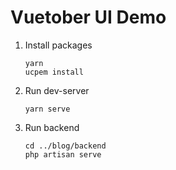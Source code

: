 # Vuetober UI Demo

1. Install packages
   ```
   yarn
   ucpem install
   ```
2. Run dev-server
   ```
   yarn serve
   ```
3. Run backend
   ```
   cd ../blog/backend
   php artisan serve
   ```